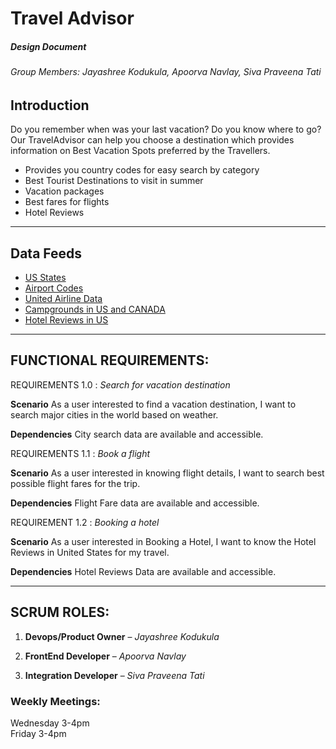 # Travel Advisor  

##### Design Document

###### Group Members: Jayashree Kodukula, Apoorva Navlay, Siva Praveena Tati  

## Introduction  
Do you remember when was your last vacation? Do you know where to go? Our TravelAdvisor can help you choose a destination which provides information on Best Vacation Spots preferred by the Travellers.

- Provides you country codes for easy search by category 
- Best Tourist Destinations to visit in summer 
- Vacation packages  
- Best fares for flights 
- Hotel Reviews  
---
## Data Feeds  
- [US States](https://worldpopulationreview.com/states/state-abbreviations)  
- [Airport Codes](https://datahub.io/core/airport-codes)
- [United Airline Data](https://data.world/adamhelsinger/united-airlines-data)
- [Campgrounds in US and CANADA](https://data.world/caroline/campgrounds)
- [Hotel Reviews in US](https://data.world/datafiniti/hotel-reviews)  

---
## FUNCTIONAL REQUIREMENTS:  
REQUIREMENTS 1.0 : *Search for vacation destination*  

**Scenario** 
As a user interested to find a vacation destination, I want to search major cities in the world based on weather. 

**Dependencies** 
City search data are available and accessible. 


REQUIREMENTS 1.1 : *Book a flight*  

**Scenario**
As a user interested in knowing flight details, I want to search best possible flight fares for the trip.

**Dependencies**
Flight Fare data are available and accessible. 
   
   
REQUIREMENT 1.2 : *Booking a hotel*  

**Scenario**
As a user interested in Booking a Hotel, I want to know the Hotel Reviews in United States for my travel.

**Dependencies**
Hotel Reviews Data are available and accessible.

---

## SCRUM ROLES: 

1. **Devops/Product Owner** – *Jayashree Kodukula* 

2. **FrontEnd Developer** – *Apoorva Navlay* 

3. **Integration Developer** – *Siva Praveena Tati* 

### Weekly Meetings:
Wednesday 3-4pm  
Friday 3-4pm
